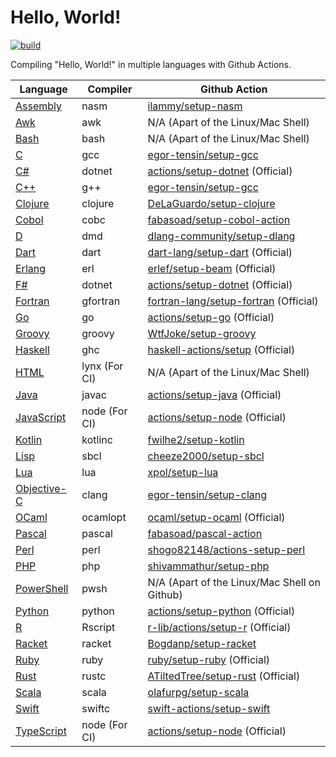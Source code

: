 # Hello, World!

[![build](https://github.com/jaredsburrows/hello-world/actions/workflows/build.yml/badge.svg)](https://github.com/jaredsburrows/hello-world/actions/workflows/build.yml)

Compiling "Hello, World!" in multiple languages with Github Actions.

| Language                                                                                                                                           | Compiler      | Github Action                                                                          |
|----------------------------------------------------------------------------------------------------------------------------------------------------|---------------|----------------------------------------------------------------------------------------|
| [Assembly](https://nasm.us)                                                                                                                        | nasm          | [ilammy/setup-nasm](https://github.com/ilammy/setup-nasm)                              |
| [Awk](https://gnu.org/software/gawk/manual/gawk.html)                                                                                              | awk           | N/A (Apart of the Linux/Mac Shell)                                                     |
| [Bash](https://gnu.org/software/bash)                                                                                                              | bash          | N/A (Apart of the Linux/Mac Shell)                                                     |
| [C](https://open-std.org/jtc1/sc22/wg14)                                                                                                           | gcc           | [egor-tensin/setup-gcc](https://github.com/egor-tensin/setup-gcc)                      |
| [C#](https://learn.microsoft.com/en-us/dotnet/csharp)                                                                                              | dotnet        | [actions/setup-dotnet](https://github.com/actions/setup-dotnet) (Official)             |
| [C++](https://isocpp.org)                                                                                                                          | g++           | [egor-tensin/setup-gcc](https://github.com/egor-tensin/setup-gcc)                      |
| [Clojure](https://clojure.org)                                                                                                                     | clojure       | [DeLaGuardo/setup-clojure](https://github.com/DeLaGuardo/setup-clojure)                |
| [Cobol](https://gnucobol.sourceforge.io/faq/index.html)                                                                                            | cobc          | [fabasoad/setup-cobol-action](https://github.com/fabasoad/setup-cobol-action)          |
| [D](https://dlang.org)                                                                                                                             | dmd           | [dlang-community/setup-dlang](https://github.com/dlang-community/setup-dlang)          |
| [Dart](https://dart.dev)                                                                                                                           | dart          | [dart-lang/setup-dart](https://github.com/dart-lang/setup-dart) (Official)             |
| [Erlang](https://erlang.org)                                                                                                                       | erl           | [erlef/setup-beam](https://github.com/erlef/setup-beam) (Official)                     |
| [F#](https://learn.microsoft.com/en-us/dotnet/fsharp)                                                                                              | dotnet        | [actions/setup-dotnet](https://github.com/actions/setup-dotnet) (Official)             |
| [Fortran](https://erlang.org)                                                                                                                      | gfortran      | [fortran-lang/setup-fortran](https://github.com/fortran-lang/setup-fortran) (Official) |
| [Go](https://go.dev)                                                                                                                               | go            | [actions/setup-go](https://github.com/actions/setup-go) (Official)                     |
| [Groovy](https://groovy-lang.org)                                                                                                                  | groovy        | [WtfJoke/setup-groovy](https://github.com/WtfJoke/setup-groovy)                        |
| [Haskell](https://haskell.org)                                                                                                                     | ghc           | [haskell-actions/setup](https://github.com/haskell-actions/setup) (Official)           |
| [HTML](https://w3.org/html)                                                                                                                        | lynx (For CI) | N/A (Apart of the Linux/Mac Shell)                                                     |
| [Java](https://java.com/en)                                                                                                                        | javac         | [actions/setup-java](https://github.com/actions/setup-java) (Official)                 |
| [JavaScript](https://developer.oracle.com/javascript)                                                                                              | node (For CI) | [actions/setup-node](https://github.com/actions/setup-node) (Official)                 |
| [Kotlin](https://kotlinlang.org)                                                                                                                   | kotlinc       | [fwilhe2/setup-kotlin](https://github.com/fwilhe2/setup-kotlin)                        |
| [Lisp](https://lisp-lang.org)                                                                                                                      | sbcl          | [cheeze2000/setup-sbcl](https://github.com/cheeze2000/setup-sbcl)                      |
| [Lua](https://lua.org)                                                                                                                             | lua           | [xpol/setup-lua](https://github.com/xpol/setup-lua)                                    |
| [Objective-C](https://developer.apple.com/library/archive/documentation/Cocoa/Conceptual/ProgrammingWithObjectiveC/Introduction/Introduction.html) | clang         | [egor-tensin/setup-clang](https://github.com/egor-tensin/setup-clang)                  |
| [OCaml](https://ocaml.org)                                                                                                                         | ocamlopt      | [ocaml/setup-ocaml](https://github.com/ocaml/setup-ocaml) (Official)                   |
| [Pascal](https://www.freepascal.org)                                                                                                               | pascal        | [fabasoad/pascal-action](https://github.com/fabasoad/pascal-action)                    |
| [Perl](https://perl.org)                                                                                                                           | perl          | [shogo82148/actions-setup-perl](https://github.com/shogo82148/actions-setup-perl)      |
| [PHP](https://php.net)                                                                                                                             | php           | [shivammathur/setup-php](https://github.com/shivammathur/setup-php)                    |
| [PowerShell](https://learn.microsoft.com/en-us/powershell)                                                                                         | pwsh          | N/A (Apart of the Linux/Mac Shell on Github)                                           |
| [Python](https://python.org)                                                                                                                       | python        | [actions/setup-python](https://github.com/actions/setup-python) (Official)             |
| [R](https://r-project.org)                                                                                                                         | Rscript       | [r-lib/actions/setup-r](https://github.com/r-lib/actions) (Official)                   |
| [Racket](https://racket-lang.org)                                                                                                                  | racket        | [Bogdanp/setup-racket](https://github.com/Bogdanp/setup-racket)                        |
| [Ruby](https://ruby-lang.org/en)                                                                                                                   | ruby          | [ruby/setup-ruby](https://github.com/ruby/setup-ruby) (Official)                       |
| [Rust](https://rust-lang.org)                                                                                                                      | rustc         | [ATiltedTree/setup-rust](https://github.com/ATiltedTree/setup-rust) (Official)         |
| [Scala](https://scala-lang.org)                                                                                                                    | scala         | [olafurpg/setup-scala](https://github.com/olafurpg/setup-scala)                        |
| [Swift](https://swift.org)                                                                                                                         | swiftc        | [swift-actions/setup-swift](https://github.com/swift-actions/setup-swift)              |
| [TypeScript](https://typescriptlang.org)                                                                                                           | node (For CI) | [actions/setup-node](https://github.com/actions/setup-node) (Official)                 |
